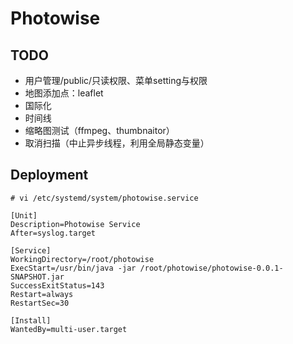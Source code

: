 # Photowise

## TODO
- 用户管理/public/只读权限、菜单setting与权限
- 地图添加点：leaflet
- 国际化
- 时间线
- 缩略图测试（ffmpeg、thumbnaitor）
- 取消扫描（中止异步线程，利用全局静态变量）

## Deployment

```
# vi /etc/systemd/system/photowise.service

[Unit]
Description=Photowise Service
After=syslog.target

[Service]
WorkingDirectory=/root/photowise
ExecStart=/usr/bin/java -jar /root/photowise/photowise-0.0.1-SNAPSHOT.jar
SuccessExitStatus=143
Restart=always
RestartSec=30

[Install]
WantedBy=multi-user.target
```